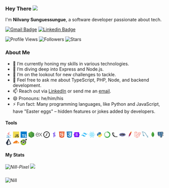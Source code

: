 ### Hey There <img src="https://media.giphy.com/media/hvRJCLFzcasrR4ia7z/giphy.gif" width="25">

I'm **Nilvany Sunguessungue**, a software developer passionate about tech. <br>

[![Gmail Badge](https://img.shields.io/badge/-Gmail-red?style=flat-square&logo=Gmail&logoColor=white&link=mailto:nilvanysunguessungue@gmail.com)](mailto:nilvanysunguessungue@gmail.com)
[![Linkedin Badge](https://img.shields.io/badge/-LinkedIn-blue?style=flat-square&logo=Linkedin&logoColor=white&link=https://www.linkedin.com/in/nilvany-tiago-1b019b250)](https://www.linkedin.com/in/nilvany-sunguessungue-1b019b250/)

![Profile Views](https://komarev.com/ghpvc/?username=nill-pixel&color=green) 
![Followers](https://img.shields.io/github/followers/nill-pixel) 
![Stars](https://img.shields.io/github/stars/nill-pixel?label=Profile%20Stars&logo=Profile%20stars&logoColor=g) 

### About Me
- 🔭 I’m currently honing my skills in various technologies.
- 🌱 I’m diving deep into Express and Node.js.
- 🤔 I’m on the lookout for new challenges to tackle.
- 💬 Feel free to ask me about TypeScript, PHP, Node, and backend development.
- 📫 Reach out via [LinkedIn](https://www.linkedin.com/in/nilvany-tiago-1b019b250) or send me an [email](mailto:nilvanysunguessungue@gmail.com).
- 😄 Pronouns: he/him/his
- ⚡ Fun fact: Many programming languages, like Python and JavaScript, have "Easter eggs" – hidden features or jokes added by developers.


#### Tools 
<i><img height="20" src="https://raw.githubusercontent.com/devicons/devicon/master/icons/java/java-original.svg"></i>
<i><img height="20" src="https://raw.githubusercontent.com/devicons/devicon/master/icons/javascript/javascript-original.svg"></i>
<i><img height="20" src="https://raw.githubusercontent.com/devicons/devicon/master/icons/typescript/typescript-original.svg"></i>
<i><img height="20" src="https://raw.githubusercontent.com/devicons/devicon/master/icons/nodejs/nodejs-original.svg"></i>
<i><img height="20" src="https://raw.githubusercontent.com/devicons/devicon/master/icons/express/express-original.svg"></i>
<i><img height="20" src="https://raw.githubusercontent.com/devicons/devicon/master/icons/socketio/socketio-original.svg"></i>
<i><img height="20" src="https://raw.githubusercontent.com/devicons/devicon/master/icons/axios/axios-plain.svg"></i>
<i><img height="20" src="https://raw.githubusercontent.com/devicons/devicon/master/icons/html5/html5-original.svg"></i>
<i><img height="20" src="https://raw.githubusercontent.com/devicons/devicon/master/icons/css3/css3-original.svg"></i>
<i><img height="20" src="https://raw.githubusercontent.com/devicons/devicon/master/icons/bootstrap/bootstrap-original.svg"></i>
<i><img height="20" src="https://raw.githubusercontent.com/devicons/devicon/master/icons/tailwindcss/tailwindcss-original.svg"></i>
<i><img height="20" src="https://raw.githubusercontent.com/devicons/devicon/master/icons/react/react-original.svg"></i>
<i><img height="20" src="https://raw.githubusercontent.com/devicons/devicon/master/icons/python/python-original.svg"></i>
<i><img height="20" src="https://raw.githubusercontent.com/devicons/devicon/master/icons/anaconda/anaconda-original.svg"></i>
<i><img height="20" src="https://raw.githubusercontent.com/devicons/devicon/master/icons/flask/flask-original.svg"></i>
<i><img height="20" src="https://raw.githubusercontent.com/devicons/devicon/master/icons/php/php-original.svg"></i>
<i><img height="20" src="https://raw.githubusercontent.com/devicons/devicon/master/icons/apache/apache-original.svg"></i>
<i><img height="20" src="https://raw.githubusercontent.com/devicons/devicon/master/icons/laravel/laravel-original.svg"></i>
<i><img height="20" src="https://raw.githubusercontent.com/devicons/devicon/master/icons/mysql/mysql-original.svg"></i>
<i><img height="20" src="https://raw.githubusercontent.com/devicons/devicon/master/icons/mongodb/mongodb-original.svg"></i>
<i><img height="20" src="https://raw.githubusercontent.com/devicons/devicon/master/icons/postgresql/postgresql-original.svg"></i>
<i><img height="20" src="https://raw.githubusercontent.com/devicons/devicon/master/icons/prisma/prisma-original.svg"></i>
<i><img height="20" src="https://raw.githubusercontent.com/devicons/devicon/master/icons/cloudflare/cloudflare-original.svg"></i>
<i><img height="20" src="https://raw.githubusercontent.com/devicons/devicon/master/icons/openapi/openapi-original.svg"></i>

#### My Stats
<div>
  <i>
    <img height="180em" src="https://github-readme-stats.vercel.app/api?username=nill-pixel&show_icons=true&include_all_commits=false&count_private=true" alt="Nill-Pixel" />   
    <img height="180em"  src="https://github-readme-stats.vercel.app/api/top-langs/?username=nill-pixel&show_icons=truei&layout=compact&langs_count=7"/>
  </i>
</div> 

###

###
<!--
<br clear="both">

<img src="https://github.com/Nill-pixel/Nill-pixel/blob/main/github-contribution-grid-snake.svg" alt="Snake animation" />

-->
###

<div align="center m-5 p-5">
<img align="center" src="https://github-readme-streak-stats.herokuapp.com/?user=nill-pixel&&theme=onelight" alt="Nill" />
</div>

###
